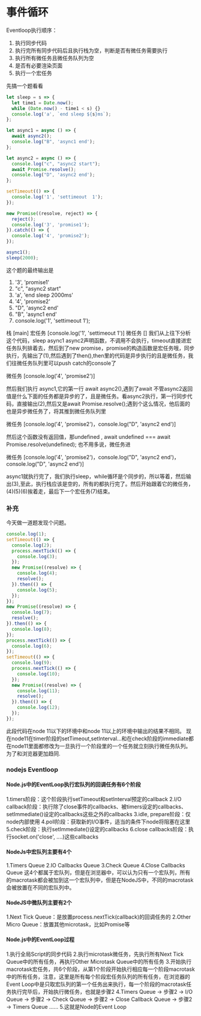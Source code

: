 # 事件循环

Eventloop执行顺序：
1. 执行同步代码
2. 执行完所有同步代码后且执行栈为空，判断是否有微任务需要执行
3. 执行所有微任务且微任务队列为空
4. 是否有必要渲染页面
5. 执行一个宏任务

先搞一个题看看
```javascript
let sleep = s => {
  let time1 = Date.now();
  while (Date.now() - time1 < s) {}
  console.log('a', `end sleep ${s}ms`);
};

let async1 = async () => {
  await async2();
  console.log("B", 'async1 end');
};

let async2 = async () => {
  console.log("c", "async2 start");
  await Promise.resolve();
  console.log("D", 'async2 end');
};

setTimeout(() => {
  console.log('1', 'settimeout  1');
});

new Promise((resolve, reject) => {
  reject();
  console.log('3', 'promise1');
}).catch(() => {
  console.log('4', 'promise2');
});

async1();
sleep(2000);
```

这个题的最终输出是
1. '3', 'promise1'
2. "c", "async2 start"
3. 'a', 'end sleep 2000ms'
4. '4', 'promise2'
5. "D", 'async2 end'
6. "B", 'async1 end'
7. console.log('1', 'settimeout  1');


栈 [main]
宏任务 [console.log('1', 'settimeout  1')]
微任务 []
我们从上往下分析这个代码，sleep async1 async2声明函数，不调用不会执行，timeout直接进宏任务队列排着去，然后到了new promise，promise的构造函数是宏任务哦，同步执行，先输出了(1),然后遇到了then(),then里的代码是异步执行的且是微任务，我们往微任务队列里可以push catch的console了

微任务 [console.log('4', 'promise2')]

然后我们执行 async1,它的第一行 await async2(),遇到了await 不管async2返回值是什么下面的任务都是异步的了，且是微任务。看async2执行，第一行同步代码，直接输出(2),然后又是await Promise.resolve();遇到个这么情况，他后面的也是异步微任务了，将其推到微任务队列里

微任务 [console.log('4', 'promise2')，console.log("D", 'async2 end')]

然后这个函数没有返回值，那undefined , await undefined === await Promise.resolve(undefined); 也不用多说，微任务进

微任务 [console.log('4', 'promise2')，console.log("D", 'async2 end')，console.log("D", 'async2 end')]

async1就执行完了，我们执行sleep，while循环是个同步的，所以等着，然后输出(3),至此，执行栈应该是空的，所有的都执行完了。然后开始跟着它的微任务，(4)(5)(6)挨着走，最后下一个宏任务(7)结束。


### 补充
今天做一道题发现个问题。
```javascript
console.log(1);
setTimeout(() => {
  console.log(2);
  process.nextTick(() => {
    console.log(3);
  });
  new Promise((resolve) => {
    console.log(4);
    resolve();
  }).then(() => {
    console.log(5);
  });
});
new Promise((resolve) => {
  console.log(7);
  resolve();
}).then(() => {
  console.log(8);
});
process.nextTick(() => {
  console.log(6);
});
setTimeout(() => {
  console.log(9);
  process.nextTick(() => {
    console.log(10);
  });
  new Promise((resolve) => {
    console.log(11);
    resolve();
  }).then(() => {
    console.log(12);
  });
});
```
此段代码在node 11以下的环境中和node 11以上的环境中输出的结果不相同。
现在node11在timer阶段的setTimeout,setInterval...和在check阶段的immediate都在node11里面都修改为一旦执行一个阶段里的一个任务就立刻执行微任务队列。为了和浏览器更加趋同.

### nodejs Eventloop
#### Node.js中的EventLoop执行宏队列的回调任务有6个阶段
1.timers阶段：这个阶段执行setTimeout和setInterval预定的callback
2.I/O callback阶段：执行除了close事件的callbacks、被timers设定的callbacks、setImmediate()设定的callbacks这些之外的callbacks
3.idle, prepare阶段：仅node内部使用
4.poll阶段：获取新的I/O事件，适当的条件下node将阻塞在这里
5.check阶段：执行setImmediate()设定的callbacks
6.close callbacks阶段：执行socket.on('close', ....)这些callbacks

#### NodeJs中宏队列主要有4个
1.Timers Queue
2.IO Callbacks Queue
3.Check Queue
4.Close Callbacks Queue
这4个都属于宏队列，但是在浏览器中，可以认为只有一个宏队列，所有的macrotask都会被加到这一个宏队列中，但是在NodeJS中，不同的macrotask会被放置在不同的宏队列中。


#### NodeJS中微队列主要有2个
1.Next Tick Queue：是放置process.nextTick(callback)的回调任务的
2.Other Micro Queue：放置其他microtask，比如Promise等


#### Node.js中的EventLoop过程
1.执行全局Script的同步代码
2.执行microtask微任务，先执行所有Next Tick Queue中的所有任务，再执行Other Microtask Queue中的所有任务
3.开始执行macrotask宏任务，共6个阶段，从第1个阶段开始执行相应每一个阶段macrotask中的所有任务，注意，这里是所有每个阶段宏任务队列的所有任务，在浏览器的Event Loop中是只取宏队列的第一个任务出来执行，每一个阶段的macrotask任务执行完毕后，开始执行微任务，也就是步骤2
4.Timers Queue -> 步骤2 -> I/O Queue -> 步骤2 -> Check Queue -> 步骤2 -> Close Callback Queue -> 步骤2 -> Timers Queue ......
5.这就是Node的Event Loop
